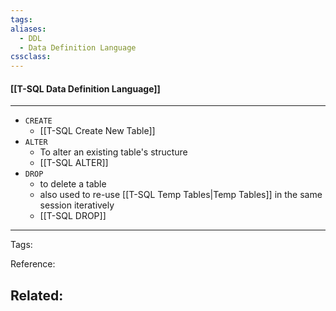 ```yaml
---
tags:
aliases: 
  - DDL
  - Data Definition Language
cssclass: 
---
```


#### [[T-SQL Data Definition Language]]

---

- `CREATE` 
	- [[T-SQL Create New Table]]
- `ALTER` 
	- To alter an existing table's structure
	- [[T-SQL ALTER]]
- `DROP`
	- to delete a table
	- also used to re-use [[T-SQL Temp Tables|Temp Tables]] in the same session iteratively
	- [[T-SQL DROP]]

---
Tags: 

Reference:

Related:
- 

